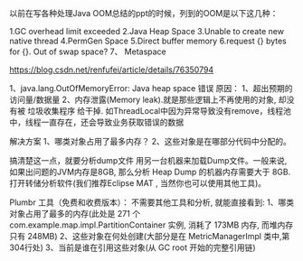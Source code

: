以前在写各种处理Java OOM总结的ppt的时候，列到的OOM是以下这几种：

1.GC overhead limit exceeded
2.Java Heap Space
3.Unable to create new native thread
4.PermGen Space
5.Direct buffer memory
6.request {} bytes for {}. Out of swap space?
7、 Metaspace





https://blog.csdn.net/renfufei/article/details/76350794


1、java.lang.OutOfMemoryError: Java heap space 错误
原因：
1、超出预期的访问量/数据量
2、内存泄露(Memory leak).就是那些逻辑上不再使用的对象, 却没有被 垃圾收集程序 给干掉. 如ThreadLocal中因为异常导致没有remove，线程池中，线程一直存在，还会导致业务获取错误的数据


解决方案
1、哪类对象占用了最多内存？
2、这些对象是在哪部分代码中分配的。

搞清楚这一点，就要分析dump文件
用另一台机器来加载Dump文件。一般来说, 如果出问题的JVM内存是8GB, 那么分析 Heap Dump 的机器内存需要大于 8GB. 打开转储分析软件(我们推荐Eclipse MAT , 当然你也可以使用其他工具)。

Plumbr 工具（免费和收费版本）：
不需要其他工具和分析, 就能直接看到:
1、哪类对象占用了最多的内存(此处是 271 个 com.example.map.impl.PartitionContainer 实例, 消耗了 173MB 内存, 而堆内存只有 248MB)
2、这些对象在何处创建(大部分是在 MetricManagerImpl 类中,第304行处)
3、当前是谁在引用这些对象(从 GC root 开始的完整引用链)




